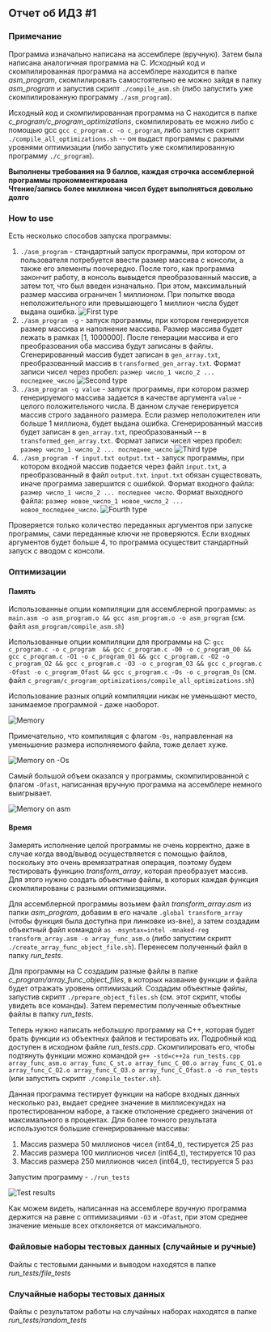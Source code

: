 ## Отчет об ИДЗ #1

### Примечание
Программа изначально написана на ассемблере (вручную). Затем была написана аналогичная программа на С.
Исходный код и скомпилированная программа на ассемблере находится в папке *asm_program*, скомпилировать самостоятельно ее можно зайдя в папку *asm_program* и запустив скрипт `./compile_asm.sh` (либо запустить уже скомпилированную программу `./asm_program`).

Исходный код и скомпилированная программа на С находится в папке *c_program/c_program_optimizations*, скомпилировать ее можно либо с помощью gcc `gcc c_program.c -o c_program`, либо запустив скрипт `./compile_all_optimizations.sh` -- он выдаст программы с разными уровнями оптимизации (либо запустить уже скомпилированную программу `./c_program`).

**Выполнены требования на 9 баллов, каждая строчка ассемблерной программы прокомментирована  
Чтение/запись более миллиона чисел будет выполняться довольно долго**

### How to use
Есть несколько способов запуска программы:
1) `./asm_program` - стандартный запуск программы, при котором от пользователя потребуется ввести размер массива с консоли, а также его элементы поочередно. После того, как программа закончит работу, в консоль вывыдется преобразованный массив, а затем тот, что был введен изначально. При этом, максимальный размер массива ограничен 1 миллионом. При попытке ввода неположительного или превышающего 1 миллион числа будет выдана ошибка.
![First type](https://i.imgur.com/bFdRuRW.png)
2) `./asm_program -g` - запуск программы, при котором генерируется размер массива и наполнение массива. Размер массива будет лежать в рамках [1, 1000000]. После генерации массива и его преобразования оба массива будут записаны в файлы. Сгенерированный массив будет записан в `gen_array.txt`, преобразованный массив в `transformed_gen_array.txt`. Формат записи чисел через пробел: `размер число_1 число_2 ... последнее_число`
![Second type](https://i.imgur.com/jYhUg1X.png)
3) `./asm_program -g value` - запуск программы, при котором размер генерируемого массива задается в качестве аргумента `value` - целого положительного числа. В данном случае генерируется массив строго заданного размера. Если размер неположителен или больше 1 миллиона, будет выдана ошибка. Сгенерированный массив будет записан в `gen_array.txt`, преобразованный -- в `transformed_gen_array.txt`. Формат записи чисел через пробел: `размер число_1 число_2 ... последнее_число`
![Third type](https://i.imgur.com/thRxkoj.png)
4) `./asm_program -f input.txt output.txt` - запуск программы, при котором входной массив подается через файл `input.txt`, а преобразованный в файл `output.txt`. `input.txt` обязан существовать, иначе программа завершится с ошибкой. Формат входного файла: `размер число_1 число_2 ... последнее число`. Формат выходного файла: `размер новое_число_1 новое_число_2 ... новое_последнее_число`.
![Fourth type](https://i.imgur.com/FRYa1P6.png)

Проверяется только количество переданных аргументов при запуске программы, сами переданные ключи не проверяются. Если входных аргументов будет больше 4, то программа осуществит стандартный запуск с вводом с консоли.

### Оптимизации 
#### Память
Использованные опции компиляции для ассемблерной программы: `as main.asm -o asm_program.o && gcc asm_program.o -o asm_program` (см. файл `asm_program/compile_asm.sh`)

Использованные опции компиляции для программы на С: `gcc c_program.c -o c_program  && gcc c_program.c -O0 -o c_program_O0 && gcc c_program.c -O1 -o c_program_O1 && gcc c_program.c -O2 -o c_program_O2 && gcc c_program.c -O3 -o c_program_O3 && gcc c_program.c -Ofast -o c_program_Ofast && gcc c_program.c -Os -o c_program_Os` (см. файл `c_program/c_program_optimizations/compile_all_optimizations.sh`)

Использование разных опций компиляции никак не уменьшают место, занимаемое программой - даже наоборот.

![Memory](https://i.imgur.com/tRNisJ0.png)

Примечательно, что компиляция с флагом `-0s`, направленная на уменьшение размера исполняемого файла, тоже делает хуже.

![Memory on -Os](https://i.imgur.com/xtshAVB.png)

Самый большой объем оказался у программы, скомпилированной с флагом `-Ofast`, написанная вручную программа на ассемблере немного выигрывает.

![Memory on asm](https://i.imgur.com/XGl2cuY.png)

#### Время
Замерять исполнение целой программы не очень корректно, даже в случае когда ввод/вывод осуществляется с помощью файлов, поскольку это очень времязатратная операция, поэтому будем тестировать функцию *transform_array*, которая преобразует массив. Для этого нужно создать объектные файлы, в которых каждая функция скомпилированы с разными оптимизациями.  

Для ассемблерной программы возьмем файл *transform_array.asm* из папки *asm_program*, добавим в его начале `.global transform_array` (чтобы функция была доступна при линковке из-вне), а затем создадим объектный файл командой `as -msyntax=intel -mnaked-reg transform_array.asm -o array_func_asm.o` (либо запустим скрипт `./create_array_func_object_file.sh`). Перенесем полученный файл в папку *run_tests*.  

Для программы на С создадим разные файлы в папке *c_program/array_func_object_files*, в которых название функции и файла будет отражать уровень оптимизаций. Создадим объектные файлы, запустив скрипт `./prepare_object_files.sh` (см. этот скрипт, чтобы увидеть все команды). Затем переместим полученные объектные файлы в папку *run_tests*.

Теперь нужно написать небольшую программу на С++, которая будет брать функции из объектных файлов и тестировать их. Подробный код доступен в исходном файле *run_tests.cpp*. Скомпилировать его, чтобы подтянуть функции можно командой `g++ -std=c++2a run_tests.cpp array_func_asm.o array_func_C_st.o array_func_C_O0.o array_func_C_O1.o array_func_C_O2.o array_func_C_O3.o array_func_C_Ofast.o -o run_tests` (или запустить скрипт `./compile_tester.sh`).

Данная программа тестирует функции на наборе входных данных несколько раз, выдает среднее значение в миллисекундах на протестированном наборе, а также отклонение среднего значения от максимального в процентах. Для более точного результата используются большие сгенерированные массивы:
1) Массив размера 50 миллионов чисел (int64_t), тестируется 25 раз
2) Массив размера 100 миллионов чисел (int64_t), тестируется 10 раз
3) Массив размера 250 миллионов чисел (int64_t), тестируется 5 раз

Запустим программу - `./run_tests`

![Test results](https://i.imgur.com/T4Cfo1s.png)

Как можем видеть, написанная на ассемблере вручную программа держится на равне с оптимизациями `-O3` и `-Ofast`, при этом среднее значение меньше всех отклоняется от максимального.

### Файловые наборы тестовых данных (случайные и ручные)
Файлы с тестовыми данными и выводом находятся в папке *run_tests/file_tests*

### Случайные наборы тестовых данных
Файлы с результатом работы на случайных наборах находятся в папке *run_tests/random_tests*
